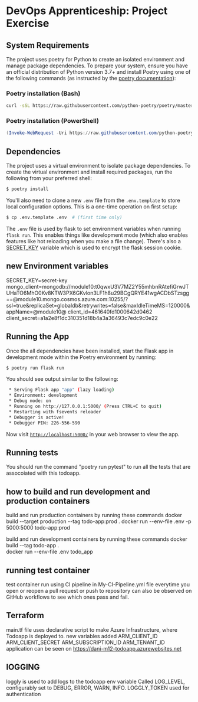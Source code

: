 # DevOps Apprenticeship: Project Exercise

## System Requirements

The project uses poetry for Python to create an isolated environment and manage package dependencies. To prepare your system, ensure you have an official distribution of Python version 3.7+ and install Poetry using one of the following commands (as instructed by the [poetry documentation](https://python-poetry.org/docs/#system-requirements)):

### Poetry installation (Bash)

```bash
curl -sSL https://raw.githubusercontent.com/python-poetry/poetry/master/install-poetry.py | python -
```

### Poetry installation (PowerShell)

```powershell
(Invoke-WebRequest -Uri https://raw.githubusercontent.com/python-poetry/poetry/master/install-poetry.py -UseBasicParsing).Content | python -
```

## Dependencies

The project uses a virtual environment to isolate package dependencies. To create the virtual environment and install required packages, run the following from your preferred shell:

```bash
$ poetry install
```

You'll also need to clone a new `.env` file from the `.env.template` to store local configuration options. This is a one-time operation on first setup:

```bash
$ cp .env.template .env  # (first time only)
```

The `.env` file is used by flask to set environment variables when running `flask run`. This enables things like development mode (which also enables features like hot reloading when you make a file change). There's also a [SECRET_KEY](https://flask.palletsprojects.com/en/1.1.x/config/#SECRET_KEY) variable which is used to encrypt the flask session cookie.


## new Environment variables

SECRET_KEY=secret-key
mongo_client=mongodb://module10:t0qwxU3V7MZ2Y55mhbnRAtefiGrwJTUHaTO6MhO0Kv8KTW3PX6GKvlon3LF1h8u29BCgQRYE41wgACDbSTzsgg==@module10.mongo.cosmos.azure.com:10255/?ssl=true&replicaSet=globaldb&retrywrites=false&maxIdleTimeMS=120000&appName=@module10@
client_id=461640fd1000642d0462
client_secret=a1a2e8f1dc310351d18b4a3a36493c7edc9c0e22

## Running the App

Once the all dependencies have been installed, start the Flask app in development mode within the Poetry environment by running:
```bash
$ poetry run flask run
```

You should see output similar to the following:
```bash
 * Serving Flask app "app" (lazy loading)
 * Environment: development
 * Debug mode: on
 * Running on http://127.0.0.1:5000/ (Press CTRL+C to quit)
 * Restarting with fsevents reloader
 * Debugger is active!
 * Debugger PIN: 226-556-590
```
Now visit [`http://localhost:5000/`](http://localhost:5000/) in your web browser to view the app.

## Running tests

You should run the command "poetry run pytest" to run all the tests that are assocoiated with this todoapp.

## how to build and run development and production containers

build and run production containers by running these commands
docker build --target production --tag todo-app:prod .
docker run --env-file .env -p 5000:5000 todo-app:prod 

build and run development containers by running these commands
docker build --tag todo-app .  
docker run --env-file .env todo_app

## running test container 
test container run using CI pipeline in My-CI-Pipeline.yml file everytime you open or reopen a pull request or push to repository
can also be observed on GitHub workflows to see which ones pass and fail.

## Terraform
main.tf file uses declarative script to make Azure Infrastructure, where Todoapp is deployed to.
new variables added 
ARM_CLIENT_ID
ARM_CLIENT_SECRET
ARM_SUBSCRIPTION_ID
ARM_TENANT_ID
application can be seen on https://dani-m12-todoapp.azurewebsites.net

## lOGGING
loggly is used to add logs to the todoapp
env variable Called LOG_LEVEL, configurably set to DEBUG, ERROR, WARN, INFO.
LOGGLY_TOKEN used for authentication 



